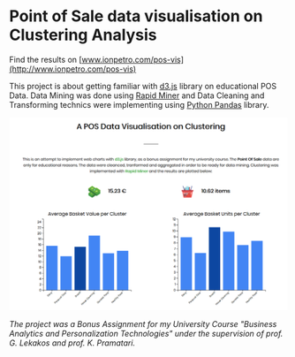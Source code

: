 # Point of Sale data visualisation on Clustering Analysis

Find the results on [www.ionpetro.com/pos-vis](http://www.ionpetro.com/pos-vis)

This project is about getting familiar with [d3.js](https://d3js.org) library on educational POS Data. Data Mining was done using [Rapid Miner](https://rapidminer.com/) and Data Cleaning and Transforming technics were implementing using [Python Pandas](https://pandas.pydata.org/) library.

<a href='http://www.ionpetro.com/pos-vis'><img src="assets/preview.png"></a>

<i> The project was a Bonus Assignment for my University Course "Business Analytics and Personalization Technologies" under the supervision of prof. G. Lekakos and prof. K. Pramatari. </i>